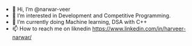 - 👋 Hi, I’m @narwar-veer
- 👀 I’m interested in Development and Competitive Programming. 
- 🌱 I’m currently doing Machine learning, DSA with C++
- 📫 How to reach me on liknedin  https://www.linkedin.com/in/harveer-narwar/

<!---
narwar-veer/narwar-veer is a ✨ special ✨ repository because its `README.md` (this file) appears on your GitHub profile.
You can click the Preview link to take a look at your changes.
--->
